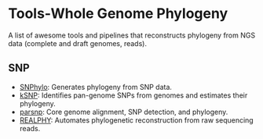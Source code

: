 # Tools-Whole Genome Phylogeny
A list of awesome tools and pipelines that reconstructs phylogeny from NGS data (complete and draft genomes, reads).

SNP
-------------------------------------
* [SNPhylo](https://github.com/thlee/SNPhylo): Generates phylogeny from SNP data.
* [kSNP](https://sourceforge.net/projects/ksnp/): Identifies pan-genome SNPs from genomes and estimates their phylogeny.
* [parsnp](https://github.com/marbl/parsnp): Core genome alignment, SNP detection, and phylogeny.
* [REALPHY](http://realphy.unibas.ch/fcgi/realphy): Automates phylogenetic reconstruction from raw sequencing reads.